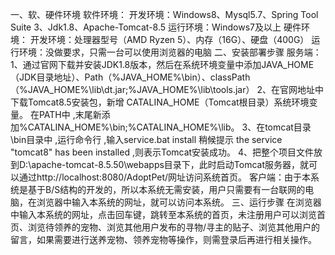 一、软、硬件环境
软件环境：
开发环境：Windows8、Mysql5.7、Spring Tool Suite 3、Jdk1.8、Apache-Tomcat-8.5
运行环境：Windows7及以上
硬件环境：
开发环境：处理器型号（AMD Ryzen 5）、内存（16G）、硬盘（400G）
运行环境：没做要求，只需一台可以使用浏览器的电脑
二、安装部署步骤
服务端：
1、通过官网下载并安装JDK1.8版本，然后在系统环境变量中添加JAVA_HOME（JDK目录地址）、Path（%JAVA_HOME%\bin）、classPath（%JAVA_HOME%\lib\dt.jar;%JAVA_HOME%\lib\tools.jar）
2、在官网地址中下载Tomcat8.5安装包，新增 CATALINA_HOME（Tomcat根目录）系统环境变量。 
在PATH中 ,末尾新添加%CATALINA_HOME%\bin;%CATALINA_HOME%\lib。
3、在tomcat目录\bin目录中 ,运行命令行 ,输入service.bat install 稍候提示 the service "tomcat8" has been installed ,则表示Tomcat安装成功。
4、把整个项目文件放到D:\apache-tomcat-8.5.50\webapps目录下，此时启动Tomcat服务器，就可以通过http://localhost:8080/AdoptPet/网址访问系统首页。
客户端：由于本系统是基于B/S结构的开发的，所以本系统无需安装，用户只需要有一台联网的电脑，在浏览器中输入本系统的网址，就可以访问本系统。
三、运行步骤
在浏览器中输入本系统的网址，点击回车键，跳转至本系统的首页，未注册用户可以浏览首页、浏览待领养的宠物、浏览其他用户发布的寻物/寻主的贴子、浏览其他用户的留言，如果需要进行送养宠物、领养宠物等操作，则需登录后再进行相关操作。
